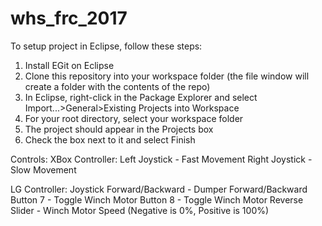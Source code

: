 # whs_frc_2017

To setup project in Eclipse, follow these steps:
1) Install EGit on Eclipse
2) Clone this repository into your workspace folder (the file window will create a folder with the contents of the repo)
3) In Eclipse, right-click in the Package Explorer and select Import...>General>Existing Projects into Workspace
4) For your root directory, select your workspace folder
5) The project should appear in the Projects box
6) Check the box next to it and select Finish


Controls:
XBox Controller:
	Left Joystick - Fast Movement
	Right Joystick - Slow Movement
	
LG Controller:
	Joystick Forward/Backward - Dumper Forward/Backward
	Button 7 - Toggle Winch Motor
	Button 8 - Toggle Winch Motor Reverse
	Slider - Winch Motor Speed (Negative is 0%, Positive is 100%)